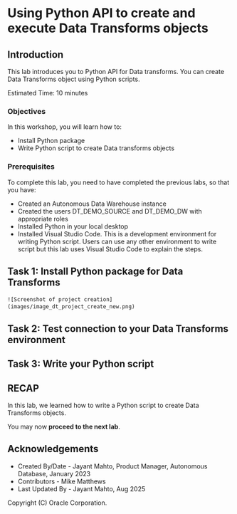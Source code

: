# Using Python API to create and execute Data Transforms objects


## Introduction

This lab introduces you to Python API for Data transforms. You can create Data Transforms object using Python scripts. 

Estimated Time: 10 minutes

### Objectives

In this workshop, you will learn how to:
-   Install Python package 
-	Write Python script to create Data transforms objects

### Prerequisites

To complete this lab, you need to have completed the previous labs, so that you have:

- Created an Autonomous Data Warehouse instance
- Created the users DT\_DEMO\_SOURCE and DT\_DEMO\_DW with appropriate roles
- Installed Python in your local desktop
- Installed Visual Studio Code. This is a development environment for writing Python script. Users can use any other environment to write script but this lab uses Visual Studio Code to explain the steps.

## Task 1: Install Python package for Data Transforms



    ![Screenshot of project creation](images/image_dt_project_create_new.png)

## Task 2: Test connection to your Data Transforms environment


## Task 3: Write your Python script


## RECAP

In this lab, we learned how to write a Python script to create Data Transforms objects.

You may now **proceed to the next lab**.

## Acknowledgements

- Created By/Date - Jayant Mahto, Product Manager, Autonomous Database, January 2023
- Contributors - Mike Matthews
- Last Updated By - Jayant Mahto, Aug 2025

Copyright (C)  Oracle Corporation.
